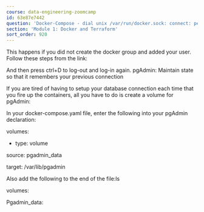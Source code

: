 ```yaml
---
course: data-engineering-zoomcamp
id: 63e87e7442
question: 'Docker-Compose - dial unix /var/run/docker.sock: connect: permission denied'
section: 'Module 1: Docker and Terraform'
sort_order: 920
---
```


This happens if you did not create the docker group and added your user. Follow these steps from the link:

And then press ctrl+D to log-out and log-in again. pgAdmin: Maintain state so that it remembers your previous connection

If you are tired of having to setup your database connection each time that you fire up the containers, all you have to do is create a volume for pgAdmin:

In your docker-compose.yaml file, enter the following into your pgAdmin declaration:

volumes:

- type: volume

source: pgadmin_data

target: /var/lib/pgadmin

Also add the following to the end of the file:ls

volumes:

Pgadmin_data:

